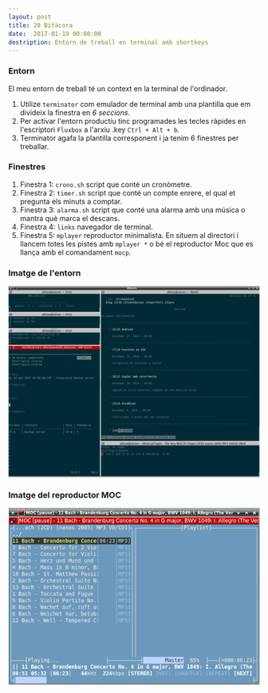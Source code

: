 ```yaml
---
layout: post
title: 20 Bitàcora
date:  2017-01-19 00:00:00
destription: Entorn de treball en terminal amb shortkeys
---
```


### Entorn

El meu entorn de treball té un context en la terminal de l'ordinador.

1. Utilize `terminator` com emulador de terminal amb una plantilla que em divideix la finestra en *6 seccions*.
2. Per activar l'entorn productiu tinc programades les tecles ràpides en l'escriptori `Fluxbox` a l'arxiu .key `Ctrl + Alt + b`.
3. Terminator agafa la plantilla corresponent i ja tenim 6 finestres per treballar.

### Finestres

1. Finestra 1: `crono.sh` script que conté un cronòmetre.
2. Finestra 2: `timer.sh` script que conté un compte enrere, el qual et pregunta els minuts a comptar.
3. Finestra 3: `alarma.sh` script que conté una alarma amb una música o mantra què marca el descans.
4. Finestra 4: `links` navegador de terminal.
5. Finestra 5: `mplayer` reproductor minimalista. En situem al directori i llancem totes les pistes amb `mplayer *` o bé el reproductor Moc que es llança amb el comandament `mocp`.

### Imatge de l'entorn

![bitacora](/img/bitacora.png)

### Imatge del reproductor MOC


![bitacora](/img/mocp.png)
